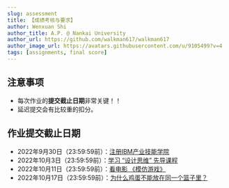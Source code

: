 ```yaml
---
slug: assessment
title: 【成绩考核与要求】
author: Wenxuan Shi
author_title: A.P. @ Nankai University
author_url: https://github.com/walkman617/walkman617
author_image_url: https://avatars.githubusercontent.com/u/9105499?v=4
tags: [assignments, final score]
---
```



## 注意事项
- 每次作业的**提交截止日期**非常关键！！
- 延迟提交会有比较重的扣分。

## 作业提交截止日期
- 2022年9月30日（23:59:59前）：[注册IBM产业技能学院](/blog/IBM-SA)
- 2022年10月3日（23:59:59前）：[学习 “设计思维” 先导课程](/blog/IBM-DesignThinking)
- 2022年10月11日（23:59:59前）：[看电影 《模仿游戏》](/blog/theImitationGame)
- 2022年10月17日（23:59:59前）：[为什么鸡蛋不能放在同一个篮子里？](/blog/Problem1)